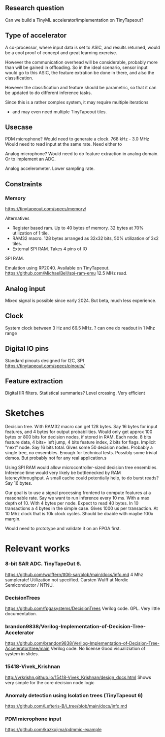 
## Research question
Can we build a TinyML accelerator/implementation on TinyTapeout?

## Type of accelerator

A co-processor, where input data is set to ASIC, and results returned,
would be a cool proof of concept and great learning exercise.

However the communication overhead will be considerable,
probably more than will be gained in offloading.
So in the ideal scenario, sensor input would go to this ASIC,
the feature extration be done in there,
and also the classification.

However the classification and feature should be parametric,
so that it can be updated to do different inference tasks.

Since this is a rather complex system, it may require multiple iterations
- and may even need multiple TinyTapeout tiles.

## Usecase

PDM microphone?
Would need to generate a clock. 768 kHz - 3.0 MHz
Would need to read input at the same rate.
Need either to 

Analog microphone?
Would need to do feature extraction in analog domain.
Or to implement an ADC.

Analog accelerometer.
Lower sampling rate.

## Constraints

### Memory
https://tinytapeout.com/specs/memory/

Alternatives

- Register based ram. Up to 40 bytes of memory. 32 bytes at 70% utilization of 1 tile.
- RAM32 macro. 128 bytes arranged as 32x32 bits, 50% utilization of 3x2 tiles.
- External SPI RAM. Takes 4 pins of IO

SPI RAM.

Emulation using RP2040. Available on TinyTapeout.
https://github.com/MichaelBell/spi-ram-emu
12.5 MHz read.

## Analog input

Mixed signal is possible since early 2024.
But beta, much less experience.

## Clock

System clock between 3 Hz and 66.5 MHz.
? can one do readout in 1 Mhz range

## Digital IO pins

Standard pinouts designed for I2C, SPI
https://tinytapeout.com/specs/pinouts/



## Feature extraction

Digital IIR filters.
Statistical summaries?
Level crossing. Very efficient

# Sketches

Decision tree.
With RAM32 macro can get 128 bytes.
Say 16 bytes for input features,
and 4 bytes for output probabilities.
Would only get approx 100 bytes or 800 bits for decision nodes, if stored in RAM.
Each node. 8 bits feature data, 4 bits+ left jump, 4 bits feature index, 2 bits for flags. Implicit "next" node.
Say 16 bits total. Gives some 50 decision nodes. Probably a single tree, no ensembles.
Enough for technical tests. Possibly some trivial demos. But probably not for any real application.s

Using SPI RAM would allow microcontroller-sized decision tree ensembles.
Inference time would very likely be bottlenecked by RAM latency/throughput.
A small cache could potentially help, to do burst reads? Say 16 bytes.

Our goal is to use a signal processing frontend to compute features at a reasonable rate.
Say we want to run inference every 10 ms.
With a max depth of 10. With 4 bytes per node. Expect to read 40 bytes.
In 10 transactions a 4 bytes in the simple case.
Gives 1000 us per transaction. At 10 Mhz clock that is 10k clock cycles.
Should be doable with maybe 100x margin.

Would need to prototype and validate it on an FPGA first.

# Relevant works


### 8-bit SAR ADC. TinyTapeOut 6.
https://github.com/wulffern/tt06-sar/blob/main/docs/info.md
4 Mhz samplerate!
Utilization not specified.
Carsten Wulff at Nordic Semiconductor / NTNU.


### DecisionTrees 
https://github.com/fpgasystems/DecisionTrees
Verilog code. GPL.
Very little documentation.

### brandon9838/Verilog-Implementation-of-Decision-Tree-Accelerator

https://github.com/brandon9838/Verilog-Implementation-of-Decision-Tree-Accelerator/tree/main
Verilog code. No license
Good visualiziation of system in slides.

### 15418-Vivek_Krishnan
http://vrkrishn.github.io/15418-Vivek_Krishnan/design_docs.html
Shows very simple for the core decision node logic

### Anomaly detection using Isolation trees (TinyTapeout 6)
https://github.com/Lefteris-B/i_tree/blob/main/docs/info.md


### PDM microphone input

https://github.com/kazkojima/pdmmic-example


